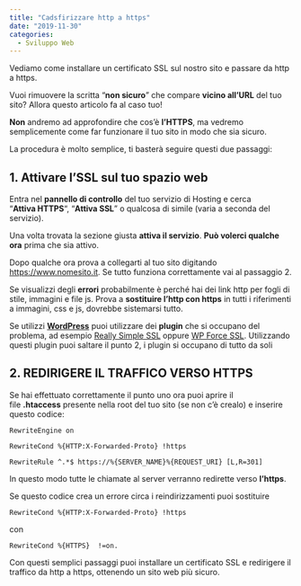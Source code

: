 ```yaml
---
title: "Cadsfirizzare http a https"
date: "2019-11-30"
categories:
  - Sviluppo Web
---
```


Vediamo come installare un certificato SSL sul nostro sito e passare da http a https.

Vuoi rimuovere la scritta “**non sicuro**” che compare **vicino all’URL** del tuo sito? Allora questo articolo fa al caso tuo!

**Non** andremo ad approfondire che cos’è **l’HTTPS**, ma vedremo semplicemente come far funzionare il tuo sito in modo che sia sicuro.

La procedura è molto semplice, ti basterà seguire questi due passaggi:

## 1\. Attivare l’SSL sul tuo spazio web

Entra nel **pannello di controllo** del tuo servizio di Hosting e cerca “**Attiva HTTPS**“, “**Attiva SSL**” o qualcosa di simile (varia a seconda del servizio).

Una volta trovata la sezione giusta **attiva il servizio**. **Può volerci qualche ora** prima che sia attivo.

Dopo qualche ora prova a collegarti al tuo sito digitando https://www.nomesito.it. Se tutto funziona correttamente vai al passaggio 2.

Se visualizzi degli **errori** probabilmente è perché hai dei link http per fogli di stile, immagini e file js. Prova a **sostituire l’http con https** in tutti i riferimenti a immagini, css e js, dovrebbe sistemarsi tutto.

Se utilizzi **[WordPress](/guide/come-installare-e-personalizzare-un-tema-wordpress-2/)** puoi utilizzare dei **plugin** che si occupano del problema, ad esempio [Really Simple SSL](https://it.wordpress.org/plugins/really-simple-ssl/) oppure [WP Force SSL](https://it.wordpress.org/plugins/wp-force-ssl/). Utilizzando questi plugin puoi saltare il punto 2, i plugin si occupano di tutto da soli

## 2\. REDIRIGERE IL TRAFFICO VERSO HTTPS

Se hai effettuato correttamente il punto uno ora puoi aprire il file **.htaccess** presente nella root del tuo sito (se non c’è crealo) e inserire questo codice:

```
RewriteEngine on

RewriteCond %{HTTP:X-Forwarded-Proto} !https

RewriteRule ^.*$ https://%{SERVER_NAME}%{REQUEST_URI} [L,R=301]
```

In questo modo tutte le chiamate al server verranno redirette verso **l’https**.

Se questo codice crea un errore circa i reindirizzamenti puoi sostituire 

```
RewriteCond %{HTTP:X-Forwarded-Proto} !https
```

con

```
RewriteCond %{HTTPS}  !=on.
```

Con questi semplici passaggi puoi installare un certificato SSL e redirigere il traffico da http a https, ottenendo un sito web più sicuro.

